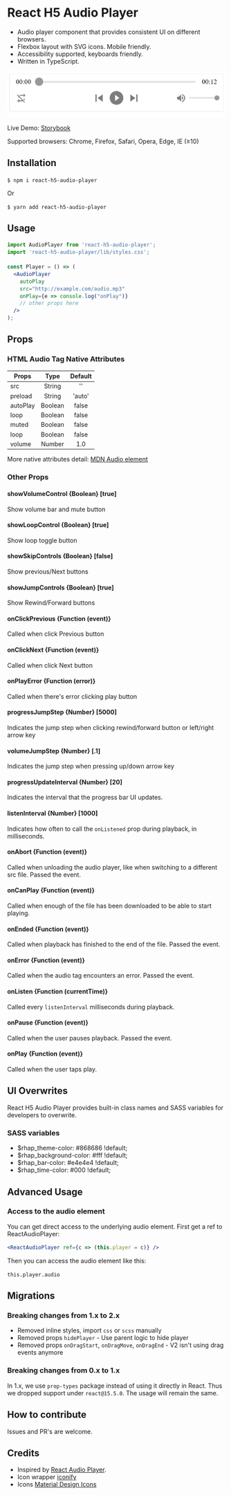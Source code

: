 # React H5 Audio Player

* Audio player component that provides consistent UI on different browsers.
* Flexbox layout with SVG icons. Mobile friendly.
* Accessibility supported, keyboards friendly.
* Written in TypeScript.

![screenshot](./screenshot.png)

Live Demo: [Storybook](https://static.hanzluo.com/react-h5-audio-player-storybook/index.html)

Supported browsers: Chrome, Firefox, Safari, Opera, Edge, IE (≥10)

## Installation

`$ npm i react-h5-audio-player`

Or

`$ yarn add react-h5-audio-player`

## Usage

```jsx
import AudioPlayer from 'react-h5-audio-player';
import 'react-h5-audio-player/lib/styles.css';

const Player = () => (
  <AudioPlayer
    autoPlay
    src="http://example.com/audio.mp3"
    onPlay={e => console.log("onPlay")}
    // other props here
  />
);
```

## Props

### HTML Audio Tag Native Attributes

| Props    |  Type   | Default |
| -------- | :-----: | :-----: |
| src      | String  |   ''    |
| preload  | String  | 'auto'  |
| autoPlay | Boolean |  false  |
| loop     | Boolean |  false  |
| muted    | Boolean |  false  |
| loop     | Boolean |  false  |
| volume   | Number  |   1.0   |

More native attributes detail: [MDN Audio element](https://developer.mozilla.org/en-US/docs/Web/HTML/Element/audio)

### Other Props

#### showVolumeControl {Boolean} [true]

Show volume bar and mute button

#### showLoopControl {Boolean} [true]

Show loop toggle button

#### showSkipControls {Boolean} [false]

Show previous/Next buttons

#### showJumpControls {Boolean} [true]

Show Rewind/Forward buttons

#### onClickPrevious {Function (event)}

Called when click Previous button

#### onClickNext {Function (event)}

Called when click Next button

#### onPlayError {Function (error)}

Called when there's error clicking play button

#### progressJumpStep {Number} [5000]

Indicates the jump step when clicking rewind/forward button or left/right arrow key

#### volumeJumpStep {Number} [.1]

Indicates the jump step when pressing up/down arrow key

#### progressUpdateInterval {Number} [20]

Indicates the interval that the progress bar UI updates.

#### listenInterval {Number} [1000]

Indicates how often to call the `onListened` prop during playback, in milliseconds.

#### onAbort {Function (event)}

Called when unloading the audio player, like when switching to a different src file. Passed the event.

#### onCanPlay {Function (event)}

Called when enough of the file has been downloaded to be able to start playing.

#### onEnded {Function (event)}

Called when playback has finished to the end of the file. Passed the event.

#### onError {Function (event)}

Called when the audio tag encounters an error. Passed the event.

#### onListen {Function (currentTime)}

Called every `listenInterval` milliseconds during playback.

#### onPause {Function (event)}

Called when the user pauses playback. Passed the event.

#### onPlay {Function (event)}

Called when the user taps play.

## UI Overwrites

React H5 Audio Player provides built-in class names and SASS variables for developers to overwrite.

### SASS variables

- $rhap_theme-color: #868686 !default;
- $rhap_background-color: #fff !default;
- $rhap_bar-color: #e4e4e4 !default;
- $rhap_time-color: #000 !default;

## Advanced Usage

### Access to the audio element

You can get direct access to the underlying audio element. First get a ref to ReactAudioPlayer:

```jsx
<ReactAudioPlayer ref={c => (this.player = c)} />
```

Then you can access the audio element like this:

`this.player.audio`

## Migrations

### Breaking changes from 1.x to 2.x

- Removed inline styles, import `css` or `scss` manually
- Removed props `hidePlayer` - Use parent logic to hide player
- Removed props `onDragStart`, `onDragMove`, `onDragEnd` - V2 isn't using drag events anymore

### Breaking changes from 0.x to 1.x

In 1.x, we use `prop-types` package instead of using it directly in React. Thus we dropped support under `react@15.5.0`. The usage will remain the same.


## How to contribute

Issues and PR's are welcome.

## Credits

- Inspired by [React Audio Player](https://github.com/justinmc/react-audio-player).
- Icon wrapper [iconify](https://iconify.design/)
- Icons [Material Design Icons](https://github.com/Templarian/MaterialDesign)
